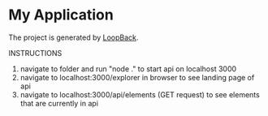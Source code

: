 # My Application

The project is generated by [LoopBack](http://loopback.io).

INSTRUCTIONS

1. navigate to folder and run "node ." to start api on localhost 3000
2. navigate to localhost:3000/explorer in browser to see landing page of api
3. navigate to localhost:3000/api/elements (GET request) to see elements that are currently in api
